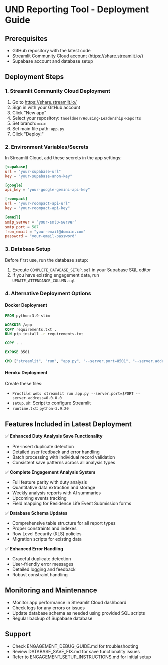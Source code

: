 # UND Reporting Tool - Deployment Guide

## Prerequisites
- GitHub repository with the latest code
- Streamlit Community Cloud account (https://share.streamlit.io/)
- Supabase account and database setup

## Deployment Steps

### 1. Streamlit Community Cloud Deployment

1. Go to https://share.streamlit.io/
2. Sign in with your GitHub account
3. Click "New app"
4. Select your repository: `tnoeldner/Housing-Leadership-Reports`
5. Set branch: `main`
6. Set main file path: `app.py`
7. Click "Deploy!"

### 2. Environment Variables/Secrets

In Streamlit Cloud, add these secrets in the app settings:

```toml
[supabase]
url = "your-supabase-url"
key = "your-supabase-anon-key"

[google]
api_key = "your-google-gemini-api-key"

[roompact]
url = "your-roompact-api-url"
key = "your-roompact-api-key"

[email]
smtp_server = "your-smtp-server"
smtp_port = 587
from_email = "your-email@domain.com"
password = "your-email-password"
```

### 3. Database Setup

Before first use, run the database setup:

1. Execute `COMPLETE_DATABASE_SETUP.sql` in your Supabase SQL editor
2. If you have existing engagement data, run `UPDATE_ATTENDANCE_COLUMN.sql`

### 4. Alternative Deployment Options

#### Docker Deployment
```dockerfile
FROM python:3.9-slim

WORKDIR /app
COPY requirements.txt .
RUN pip install -r requirements.txt

COPY . .

EXPOSE 8501

CMD ["streamlit", "run", "app.py", "--server.port=8501", "--server.address=0.0.0.0"]
```

#### Heroku Deployment
Create these files:
- `Procfile`: `web: streamlit run app.py --server.port=$PORT --server.address=0.0.0.0`
- `setup.sh`: Script to configure Streamlit
- `runtime.txt`: `python-3.9.20`

## Features Included in Latest Deployment

✅ **Enhanced Duty Analysis Save Functionality**
- Pre-insert duplicate detection
- Detailed user feedback and error handling
- Batch processing with individual record validation
- Consistent save patterns across all analysis types

✅ **Complete Engagement Analysis System**
- Full feature parity with duty analysis
- Quantitative data extraction and storage
- Weekly analysis reports with AI summaries
- Upcoming events tracking
- Field mapping for Residence Life Event Submission forms

✅ **Database Schema Updates**
- Comprehensive table structure for all report types
- Proper constraints and indexes
- Row Level Security (RLS) policies
- Migration scripts for existing data

✅ **Enhanced Error Handling**
- Graceful duplicate detection
- User-friendly error messages
- Detailed logging and feedback
- Robust constraint handling

## Monitoring and Maintenance

- Monitor app performance in Streamlit Cloud dashboard
- Check logs for any errors or issues
- Update database schema as needed using provided SQL scripts
- Regular backup of Supabase database

## Support

- Check ENGAGEMENT_DEBUG_GUIDE.md for troubleshooting
- Review DATABASE_SAVE_FIX.md for save functionality issues
- Refer to ENGAGEMENT_SETUP_INSTRUCTIONS.md for initial setup